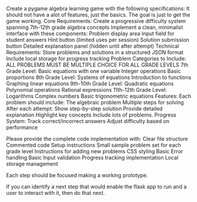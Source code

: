 Create a pygame algebra learning game with the following specifications:
It should not have a alot of features, just the basics.
The goal is just to get the game working.
Core Requirements:
Create a progressive difficulty system spanning 7th-12th grade algebra concepts
Implement a clean, minimalist interface with these components:
Problem display area
Input field for student answers
Hint button (limited uses per session)
Solution submission button
Detailed explanation panel (hidden until after attempt)
Technical Requirements:
Store problems and solutions in a structured JSON format
Include local storage for progress tracking
Problem Categories to Include:
ALL PROBLEMS MUST BE MULTIPLE CHOICE FOR ALL GRADE LEVELS
7th Grade Level:
Basic equations with one variable
Integer operations
Basic proportions
8th Grade Level:
Systems of equations
Introduction to functions
Graphing linear equations
9th-10th Grade Level:
Quadratic equations
Polynomial operations
Rational expressions
11th-12th Grade Level:
Logarithms
Complex numbers
Basic trigonometric equations
Features:
Each problem should include:
The algebraic problem
Multiple steps for solving
After each attempt:
Show step-by-step solution
Provide detailed explanation
Highlight key concepts
Include lots of problems. 
Progress System:
Track correct/incorrect answers
Adjust difficulty based on performance

Please provide the complete code implementation with:
Clear file structure
Commented code
Setup instructions
Small sample problem set for each grade level
Instructions for adding new problems
CSS styling
Basic Error handling
Basic Input validation
Progress tracking implementation
Local storage management

Each step should be focused making a working prototype. 

If you can identify a next step that would enable the flask app to run and a user to interact with it, then do that next.

